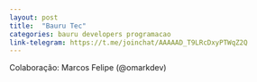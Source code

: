 ```yaml
---
layout: post
title:  "Bauru Tec"
categories: bauru developers programacao
link-telegram: https://t.me/joinchat/AAAAAD_T9LRcDxyPTWqZ2Q
---
```

Colaboração: Marcos Felipe (@omarkdev)
